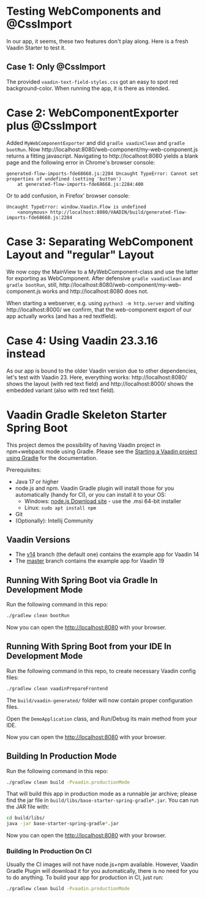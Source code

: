# Testing WebComponents and @CssImport

In our app, it seems, these two features don't play along. Here is a fresh Vaadin Starter to test it.

## Case 1: Only @CssImport

The provided `vaadin-text-field-styles.css` got an easy to spot red background-color.
When running the app, it is there as intended.

# Case 2: WebComponentExporter plus @CssImport

Added `MyWebComponentExporter` and did `gradle vaadinClean` and `gradle bootRun`.
Now http://localhost:8080/web-component/my-web-component.js returns a fitting javascript.
Navigating to http://localhost:8080 yields a blank page and the following error in Chrome's browser console:

```
generated-flow-imports-fde68668.js:2284 Uncaught TypeError: Cannot set properties of undefined (setting 'button')
    at generated-flow-imports-fde68668.js:2284:400
```

Or to add confusion, in Firefox' browser console:

```
Uncaught TypeError: window.Vaadin.Flow is undefined
    <anonymous> http://localhost:8080/VAADIN/build/generated-flow-imports-fde68668.js:2284
```

# Case 3: Separating WebComponent Layout and "regular" Layout

We now copy the MainView to a MyWebComponent-class and use the latter for exporting as WebComponent.
After defensive `gradle vaadinClean` and `gradle bootRun`, still, http://localhost:8080/web-component/my-web-component.js works and  http://localhost:8080 does not.

When starting a webserver, e.g. using `python3 -m http.server` and visiting http://localhost:8000/ we confirm, that the web-component export of our app actually works (and has a red textfield).

# Case 4: Using Vaadin 23.3.16 instead

As our app is bound to the older Vaadin version due to other dependencies, let's test with Vaadin 23.
Here, everything works: http://localhost:8080/ shows the layout (with red text field) and http://localhost:8000/ shows the embedded variant (also with red text field).


# Vaadin Gradle Skeleton Starter Spring Boot

This project demos the possibility of having Vaadin project in npm+webpack mode using Gradle.
Please see the [Starting a Vaadin project using Gradle](https://vaadin.com/docs/latest/guide/start/gradle) for the documentation.


Prerequisites:
* Java 17 or higher
* node.js and npm. Vaadin Gradle plugin will install those for you
  automatically (handy for CI), or you can install it to your OS:
  * Windows: [node.js Download site](https://nodejs.org/en/download/) - use the .msi 64-bit installer
  * Linux: `sudo apt install npm`
* Git
* (Optionally): Intellij Community

## Vaadin Versions

* The [v14](https://github.com/vaadin/base-starter-spring-gradle) branch (the default one)
  contains the example app for Vaadin 14
* The [master](https://github.com/vaadin/base-starter-spring-gradle/tree/master) branch
  contains the example app for Vaadin 19

## Running With Spring Boot via Gradle In Development Mode

Run the following command in this repo:

```bash
./gradlew clean bootRun
```

Now you can open the [http://localhost:8080](http://localhost:8080) with your browser.

## Running With Spring Boot from your IDE In Development Mode

Run the following command in this repo, to create necessary Vaadin config files:

```bash
./gradlew clean vaadinPrepareFrontend
```

The `build/vaadin-generated/` folder will now contain proper configuration files.

Open the `DemoApplication` class, and Run/Debug its main method from your IDE.

Now you can open the [http://localhost:8080](http://localhost:8080) with your browser.

## Building In Production Mode

Run the following command in this repo:

```bash
./gradlew clean build -Pvaadin.productionMode
```

That will build this app in production mode as a runnable jar archive; please find the jar file in `build/libs/base-starter-spring-gradle*.jar`.
You can run the JAR file with:

```bash
cd build/libs/
java -jar base-starter-spring-gradle*.jar
```

Now you can open the [http://localhost:8080](http://localhost:8080) with your browser.

### Building In Production On CI

Usually the CI images will not have node.js+npm available. However, Vaadin Gradle Plugin will download it for you automatically, there is no need for you to do anything.
To build your app for production in CI, just run:

```bash
./gradlew clean build -Pvaadin.productionMode
```
